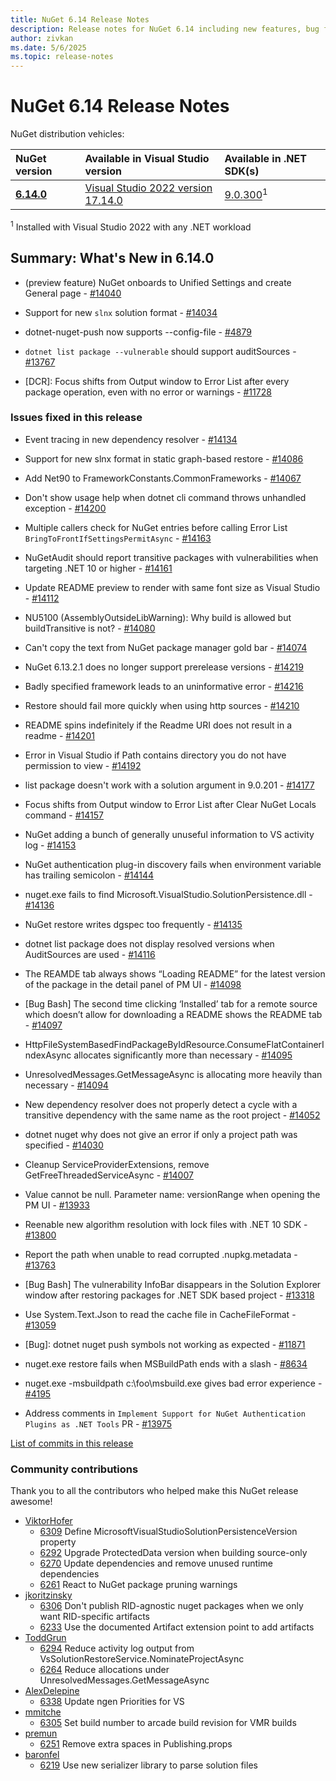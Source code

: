 ```yaml
---
title: NuGet 6.14 Release Notes
description: Release notes for NuGet 6.14 including new features, bug fixes, and DCRs.
author: zivkan
ms.date: 5/6/2025
ms.topic: release-notes
---
```


# NuGet 6.14 Release Notes

NuGet distribution vehicles:

| NuGet version | Available in Visual Studio version | Available in .NET SDK(s) |
|:---|:---|:---|
| [**6.14.0**](https://nuget.org/downloads) | [Visual Studio 2022 version 17.14.0](https://visualstudio.microsoft.com/downloads/) | [9.0.300](https://dotnet.microsoft.com/download/dotnet/9.0)<sup>1</sup> |

<sup>1</sup> Installed with Visual Studio 2022 with any .NET workload

## Summary: What's New in 6.14.0

* (preview feature) NuGet onboards to Unified Settings and create General page - [#14040](https://github.com/NuGet/Home/issues/14040)

* Support for new `slnx` solution format - [#14034](https://github.com/NuGet/Home/issues/14034)

* dotnet-nuget-push now supports --config-file - [#4879](https://github.com/NuGet/Home/issues/4879)

* `dotnet list package --vulnerable` should support auditSources - [#13767](https://github.com/NuGet/Home/issues/13767)

* [DCR]: Focus shifts from Output window to Error List after every package operation, even with no error or warnings - [#11728](https://github.com/NuGet/Home/issues/11728)

### Issues fixed in this release

* Event tracing in new dependency resolver - [#14134](https://github.com/NuGet/Home/issues/14134)

* Support for new slnx format in static graph-based restore - [#14086](https://github.com/NuGet/Home/issues/14086)

* Add Net90 to FrameworkConstants.CommonFrameworks - [#14067](https://github.com/NuGet/Home/issues/14067)

* Don&#39;t show usage help when dotnet cli command throws unhandled exception - [#14200](https://github.com/NuGet/Home/issues/14200)

* Multiple callers check for NuGet entries before calling Error List `BringToFrontIfSettingsPermitAsync` - [#14163](https://github.com/NuGet/Home/issues/14163)

* NuGetAudit should report transitive packages with vulnerabilities when targeting .NET 10 or higher - [#14161](https://github.com/NuGet/Home/issues/14161)

* Update README preview to render with same font size as Visual Studio - [#14112](https://github.com/NuGet/Home/issues/14112)

* NU5100 (AssemblyOutsideLibWarning): Why build is allowed but buildTransitive is not? - [#14080](https://github.com/NuGet/Home/issues/14080)

* Can&#39;t copy the text from NuGet package manager gold bar - [#14074](https://github.com/NuGet/Home/issues/14074)

* NuGet 6.13.2.1 does no longer support prerelease versions - [#14219](https://github.com/NuGet/Home/issues/14219)

* Badly specified framework leads to an uninformative error - [#14216](https://github.com/NuGet/Home/issues/14216)

* Restore should fail more quickly when using http sources - [#14210](https://github.com/NuGet/Home/issues/14210)

* README spins indefinitely if the Readme URI does not result in a readme - [#14201](https://github.com/NuGet/Home/issues/14201)

* Error in Visual Studio if Path contains directory you do not have permission to view - [#14192](https://github.com/NuGet/Home/issues/14192)

* list package doesn&#39;t work with a solution argument in 9.0.201 - [#14177](https://github.com/NuGet/Home/issues/14177)

* Focus shifts from Output window to Error List after Clear NuGet Locals command - [#14157](https://github.com/NuGet/Home/issues/14157)

* NuGet adding a bunch of generally unuseful information to VS activity log - [#14153](https://github.com/NuGet/Home/issues/14153)

* NuGet authentication plug-in discovery fails when environment variable has trailing semicolon - [#14144](https://github.com/NuGet/Home/issues/14144)

* nuget.exe fails to find Microsoft.VisualStudio.SolutionPersistence.dll - [#14136](https://github.com/NuGet/Home/issues/14136)

* NuGet restore writes dgspec too frequently - [#14135](https://github.com/NuGet/Home/issues/14135)

* dotnet list package does not display resolved versions when AuditSources are used - [#14116](https://github.com/NuGet/Home/issues/14116)

* The REAMDE tab always shows “Loading README” for the latest version of the package in the detail panel of PM UI - [#14098](https://github.com/NuGet/Home/issues/14098)

* [Bug Bash] The second time clicking ‘Installed’ tab for a remote source which doesn’t allow for downloading a README shows the README tab - [#14097](https://github.com/NuGet/Home/issues/14097)

* HttpFileSystemBasedFindPackageByIdResource.ConsumeFlatContainerIndexAsync allocates significantly more than necessary - [#14095](https://github.com/NuGet/Home/issues/14095)

* UnresolvedMessages.GetMessageAsync is allocating more heavily than necessary - [#14094](https://github.com/NuGet/Home/issues/14094)

* New dependency resolver does not properly detect a cycle with a transitive dependency with the same name as the root project - [#14052](https://github.com/NuGet/Home/issues/14052)

* dotnet nuget why does not give an error if only a project path was specified - [#14030](https://github.com/NuGet/Home/issues/14030)

* Cleanup ServiceProviderExtensions, remove GetFreeThreadedServiceAsync - [#14007](https://github.com/NuGet/Home/issues/14007)

* Value cannot be null. Parameter name: versionRange when opening the PM UI - [#13933](https://github.com/NuGet/Home/issues/13933)

* Reenable new algorithm resolution with lock files with .NET 10 SDK - [#13800](https://github.com/NuGet/Home/issues/13800)

* Report the path when unable to read corrupted .nupkg.metadata  - [#13763](https://github.com/NuGet/Home/issues/13763)

* [Bug Bash] The vulnerability InfoBar disappears in the Solution Explorer window after restoring packages for .NET SDK based project - [#13318](https://github.com/NuGet/Home/issues/13318)

* Use System.Text.Json to read  the cache file in CacheFileFormat - [#13059](https://github.com/NuGet/Home/issues/13059)

* [Bug]: dotnet nuget push symbols not working as expected - [#11871](https://github.com/NuGet/Home/issues/11871)

* nuget.exe restore fails when MSBuildPath ends with a slash - [#8634](https://github.com/NuGet/Home/issues/8634)

* nuget.exe -msbuildpath c:\foo\msbuild.exe gives bad error experience - [#4195](https://github.com/NuGet/Home/issues/4195)

* Address comments in `Implement Support for NuGet Authentication Plugins as .NET Tools` PR - [#13975](https://github.com/NuGet/Home/issues/13975)

[List of commits in this release](https://github.com/NuGet/NuGet.Client/compare/6.13.2.1...6.14.0.116)

### Community contributions

Thank you to all the contributors who helped make this NuGet release awesome!

* [ViktorHofer](https://github.com/NuGet/NuGet.Client/pull/6309)
  * [6309](https://github.com/NuGet/NuGet.Client/pull/6309) Define MicrosoftVisualStudioSolutionPersistenceVersion property
  * [6292](https://github.com/NuGet/NuGet.Client/pull/6292) Upgrade ProtectedData version when building source-only
  * [6270](https://github.com/NuGet/NuGet.Client/pull/6270) Update dependencies and remove unused runtime dependencies
  * [6261](https://github.com/NuGet/NuGet.Client/pull/6261) React to NuGet package pruning warnings
* [jkoritzinsky](https://github.com/NuGet/NuGet.Client/pull/6306)
  * [6306](https://github.com/NuGet/NuGet.Client/pull/6306) Don't publish RID-agnostic nuget packages when we only want RID-specific artifacts
  * [6233](https://github.com/NuGet/NuGet.Client/pull/6233) Use the documented Artifact extension point to add artifacts
* [ToddGrun](https://github.com/NuGet/NuGet.Client/pull/6294)
  * [6294](https://github.com/NuGet/NuGet.Client/pull/6294) Reduce activity log output from VsSolutionRestoreService.NominateProjectAsync
  * [6264](https://github.com/NuGet/NuGet.Client/pull/6264) Reduce allocations under UnresolvedMessages.GetMessageAsync
* [AlexDelepine](https://github.com/NuGet/NuGet.Client/pull/6338)
  * [6338](https://github.com/NuGet/NuGet.Client/pull/6338) Update ngen Priorities for VS
* [mmitche](https://github.com/NuGet/NuGet.Client/pull/6305)
  * [6305](https://github.com/NuGet/NuGet.Client/pull/6305) Set build number to arcade build revision for VMR builds
* [premun](https://github.com/NuGet/NuGet.Client/pull/6251)
  * [6251](https://github.com/NuGet/NuGet.Client/pull/6251) Remove extra spaces in Publishing.props
* [baronfel](https://github.com/NuGet/NuGet.Client/pull/6219)
  * [6219](https://github.com/NuGet/NuGet.Client/pull/6219) Use new serializer library to parse solution files
